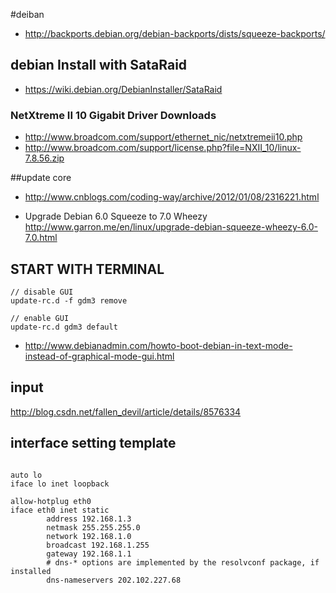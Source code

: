 #deiban 



* <http://backports.debian.org/debian-backports/dists/squeeze-backports/>

## debian Install with SataRaid

* <https://wiki.debian.org/DebianInstaller/SataRaid>

### NetXtreme II 10 Gigabit Driver Downloads

* <http://www.broadcom.com/support/ethernet_nic/netxtremeii10.php>
* <http://www.broadcom.com/support/license.php?file=NXII_10/linux-7.8.56.zip>

##update core

* <http://www.cnblogs.com/coding-way/archive/2012/01/08/2316221.html>

* Upgrade Debian 6.0 Squeeze to 7.0 Wheezy <http://www.garron.me/en/linux/upgrade-debian-squeeze-wheezy-6.0-7.0.html>


## START WITH TERMINAL


```
// disable GUI
update-rc.d -f gdm3 remove 

// enable GUI
update-rc.d gdm3 default 

```
* <http://www.debianadmin.com/howto-boot-debian-in-text-mode-instead-of-graphical-mode-gui.html>

## input 

<http://blog.csdn.net/fallen_devil/article/details/8576334>


## interface setting template

```

auto lo
iface lo inet loopback

allow-hotplug eth0
iface eth0 inet static
        address 192.168.1.3
        netmask 255.255.255.0
        network 192.168.1.0
        broadcast 192.168.1.255
        gateway 192.168.1.1
        # dns-* options are implemented by the resolvconf package, if installed
        dns-nameservers 202.102.227.68
```